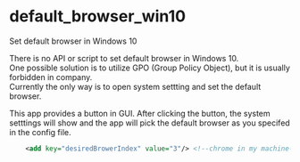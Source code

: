 # default_browser_win10
Set default browser in Windows 10

There is no API or script to set default browser in Windows 10.  
One possible solution is to utilize GPO (Group Policy Object), but it is usually forbidden in company.  
Currently the only way is to open system settting and set the default browser.   
  
This app provides a button in GUI. After clicking the button, the system setttings will show and the app will pick the default browser as you specifed in the config file.  
```xml
    <add key="desiredBrowerIndex" value="3"/> <!--chrome in my machine-->
```
